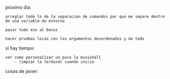 proximo dia:

	arreglar todo lo de la separacion de comandos par que me separe dentro de una variable de entorno

	pasar todo eso al bonus

	hacer pruebas locas con los argumentos desordenados y de todo
	


si hay tiempo:

	ver como personalizar un poco la minishell
		- limpiar la terminal cuando inicio
		


cosas de javier:
